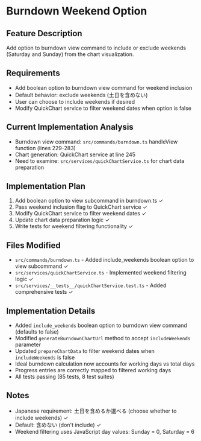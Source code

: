 # Burndown Weekend Option

## Feature Description
Add option to burndown view command to include or exclude weekends (Saturday and Sunday) from the chart visualization.

## Requirements
- Add boolean option to burndown view command for weekend inclusion
- Default behavior: exclude weekends (土日を含めない)
- User can choose to include weekends if desired
- Modify QuickChart service to filter weekend dates when option is false

## Current Implementation Analysis
- Burndown view command: `src/commands/burndown.ts` handleView function (lines 229-283)
- Chart generation: QuickChart service at line 245
- Need to examine: `src/services/quickChartService.ts` for chart data preparation

## Implementation Plan
1. Add boolean option to view subcommand in burndown.ts ✓
2. Pass weekend inclusion flag to QuickChart service ✓
3. Modify QuickChart service to filter weekend dates ✓
4. Update chart data preparation logic ✓
5. Write tests for weekend filtering functionality ✓

## Files Modified
- `src/commands/burndown.ts` - Added include_weekends boolean option to view subcommand ✓
- `src/services/quickChartService.ts` - Implemented weekend filtering logic ✓
- `src/services/__tests__/quickChartService.test.ts` - Added comprehensive tests ✓

## Implementation Details
- Added `include_weekends` boolean option to burndown view command (defaults to false)
- Modified `generateBurndownChartUrl` method to accept `includeWeekends` parameter
- Updated `prepareChartData` to filter weekend dates when `includeWeekends` is false
- Ideal burndown calculation now accounts for working days vs total days
- Progress entries are correctly mapped to filtered working days
- All tests passing (85 tests, 8 test suites)

## Notes
- Japanese requirement: 土日を含めるか選べる (choose whether to include weekends) ✓
- Default: 含めない (don't include) ✓
- Weekend filtering uses JavaScript day values: Sunday = 0, Saturday = 6